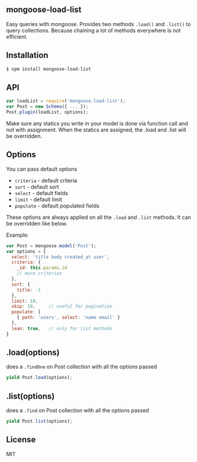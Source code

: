 ## mongoose-load-list

Easy queries with mongoose. Provides two methods `.load()` and `.list()` to query collections. Because chaining a lot of methods everywhere is not efficient.

## Installation

```sh
$ npm install mongoose-load-list
```

## API

```js
var loadList = require('mongoose-load-list');
var Post = new Schema({ ... });
Post.plugin(loadList, options);
```

Make sure any statics you write in your model is done via function call and not with assignment. When the statics are assigned, the .load and .list will be overridden.

## Options

You can pass default options

- `criteria` - default criteria
- `sort` - default sort
- `select` - default fields
- `limit` - default limit
- `populate` - default populated fields

These options are always applied on all the `.load` and `.list` methods. It can be overridden like below.

Example:

```js
var Post = mongoose.model('Post');
var options = {
  select: 'title body created_at user',
  criteria: {
    _id: this.params.id
    // more criterias
  },
  sort: {
    title: -1
  },
  limit: 10,
  skip: 10,     // useful for pagination
  populate: [
    { path: 'users', select: 'name email' }
  ],
  lean: true,   // only for list methods
}
```

## .load(options)

does a `.findOne` on Post collection with all the options passed

```js
yield Post.load(options);
```

## .list(options)

does a `.find` on Post collection with all the options passed

```js
yield Post.list(options);
```

## License

MIT

